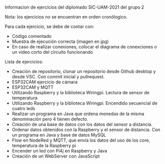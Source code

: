 Informacion de ejercicios del diplomado SIC-UAM-2021 del grupo 2

Nota: los ejercicios no se encuentran en orden cronólogico. 

Para cada ejercicio, se debe de contar con:

  - Código comentado
  - Muestra de ejecución correcta (imagen en jpg)
  - En caso de realizar conexiones, colocar el diagrama de conexciones o un video corto del circuito funcionando

Lista de ejercicios:

  - Creación de repositorio, clonar un repositorio desde Github desktop y desde VSC. Con commit inicial y pullrequest.
  - ESP32CAM ejercicio de cámara
  - ESP32CAM y MQTT
  - Utilizando Raspberry y la biblioteca Wiringpi. Lectura de sensor de temperatura
  - Utilizando Raspberry y la biblioteca Wiringpi. Encendido secuencial de cuatro leds
  - Realizar un programa en Java que ordena monedas de la misma denominación pero 4 tienen defecto.
  - Creación de una base de datos con los datos del sensor a distancia.
  - Ordenar datos obtenidos con la Raspberry y el sensor de distancia. Con un programa en Java y base de datos MySQL
  - Flow en NodeRed y MQTT, que envía los datos del uso de los core, temperatura de la Raspberry pi
  - Encender un led con Pi4j en Raspberry y Java
  - Creación de un WebServer con JavaScript











 
